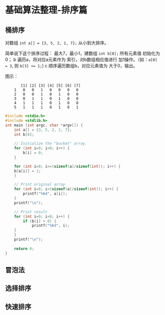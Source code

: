 # 基础算法整理-排序篇

## 桶排序
对数组 `int a[] = {3, 5, 2, 1, 7};` 从小到大排序。

简单说下这个排序过程：
 最大7，最小1，建数组 `int b[8];` 所有元素值 初始化为0；
b 遍历a，将对应a元素作为 索引，对b数组相应值进行 加1操作。（如：`a[0] = 3`, 则 `b[3] += 1;`)
c 顺序遍历数组b，对应元素值为 大于0，输出。

图示：
```
	   [1] [2] [3] [4] [5] [6] [7]
	1   0   0   1   0   0   0   0
	2   0   0   1   0   1   0   0
	3   0   1   1   0   1   0   0
	4   1   1   1   0   1   0   0
	5   1   1   1   0   1   0   1
```

```c
#include <stdio.h>
#include <stdlib.h>
int main (int argc, char *argv[]) {
    int a[] = {3, 5, 2, 1, 7};
    int b[8];
	
    // Initialize the "bucket" array.
    for (int i=0; i<8; i++) {
        b[i] = 0;
    }

    for (int i=0; i<=(sizeof(a)/sizeof(int)); i++) {
	b[a[i]] = 1;
    }

    // Print original array
    for (int i=0; i<(sizeof(a)/sizeof(int)); i++) {
        printf("%6d", a[i]);
    }
    printf("\n");

    // Print result
    for (int i=0; i<8; i++) {
        if (b[i] > 0) {
            printf("%6d", i);
	}
    }
    printf("\n");
	
    return 0;
}

```

## 冒泡法
## 选择排序
## 快速排序
